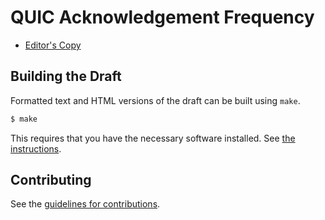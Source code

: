 # QUIC Acknowledgement Frequency

* [Editor's Copy](https://quicwg.github.io/ack-frequency/#go.draft-ietf-quic-ack-frequency.html)

## Building the Draft

Formatted text and HTML versions of the draft can be built using `make`.

```sh
$ make
```

This requires that you have the necessary software installed.  See
[the instructions](https://github.com/martinthomson/i-d-template/blob/master/doc/SETUP.md).


## Contributing

See the
[guidelines for contributions](https://github.com/quicwg/base-drafts/blob/main/CONTRIBUTING.md).
